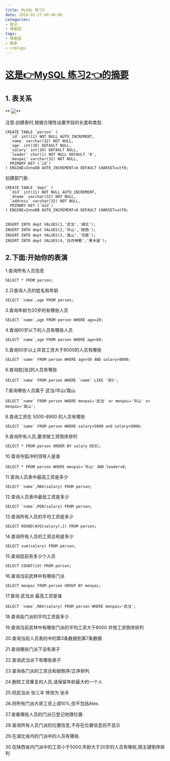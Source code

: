 ```yaml
---
title: MySQL 练习2
date: 2018-02-27 09:40:00
categories:
- 笔记
- 博客园
tags:
- 博客园
- 搬家
- cnblogs
---
```

# [这是👉MySQL 练习2👈的摘要](/2018/02/27/cnblog_8480101/)
<!--more-->
##  1. **表关系**

  **
![](https://images2017.cnblogs.com/blog/1284211/201712/1284211-20171227145517941-1937479585.png)**

 注意:创建表时,根据合理性设置字段的长度和类型.

    
    
    CREATE TABLE `person` (
      `id` int(11) NOT NULL AUTO_INCREMENT,
      `name` varchar(32) NOT NULL,
      `age` int(10) DEFAULT NULL,
      `salary` int(10) DEFAULT NULL,
      `leader` char(1) NOT NULL DEFAULT '0',
      `menpai` varchar(32) NOT NULL,
      PRIMARY KEY (`id`)
    ) ENGINE=InnoDB AUTO_INCREMENT=6 DEFAULT CHARSET=utf8;

创建部门表:

    
    
    CREATE TABLE `dept` (
      `did` int(11) NOT NULL AUTO_INCREMENT,
      `dname` varchar(32) NOT NULL,
      `address` varchar(32) NOT NULL,
      PRIMARY KEY (`did`)
    ) ENGINE=InnoDB AUTO_INCREMENT=6 DEFAULT CHARSET=utf8;
    
    
    INSERT INTO dept VALUES(1,'武当','湖北');
    INSERT INTO dept VALUES(2,'华山','陕西');
    INSERT INTO dept VALUES(3,'嵩山','河南');
    INSERT INTO dept VALUES(4,'日月神教','黑木崖');

## 2.下面:开始你的表演

1.查询所有人员信息

    
    
    SELECT * FROM person;

2.只查询人员的姓名和年龄

    
    
    SELECT `name`,age FROM person;

3.查询年龄为20岁的有哪些人员

    
    
    SELECT `name`,age FROM person WHERE age=20;

4.查询60岁以下的人员有哪些人员

    
    
    SELECT `name`,age FROM person WHERE age<60;

5.查询50岁以上并且工资大于8000的人员有哪些

    
    
    SELECT `name` FROM person WHERE age>50 AND salary>8000;

6.查询姓[张]的人员有哪些

    
    
    SELECT `name` FROM person WHERE `name` LIKE '张%';

7.查询哪些人员属于 武当/华山/嵩山

    
    
    SELECT `name` FROM person WHERE menpai='武当' or menpai='华山' or menpai='嵩山';

8.查询工资在 5000-8900 的人员有哪些

    
    
    SELECT `name` FROM person WHERE salary>5000 and salary<8900;

9.查询所有人员,要求按工资倒序排列

    
    
    SELECT * FROM person ORDER BY salary DESC;

10.查询令狐冲的领导人是谁

    
    
    SELECT * FROM person WHERE menpai='华山' AND leader=0;

11.查询人员表中最高工资是多少

    
    
    SELECT `name`,MAX(salary) FROM person; 

12.查询人员表中最低工资是多少

    
    
    SELECT `name`,MIN(salary) FROM person; 

13.查询所有人员的平均工资是多少

    
    
    SELECT ROUND(AVG(salary),2) FROM person; 

14.查询所有人员的工资总和是多少

    
    
    SELECT sum(salary) FROM person; 

15.查询目前有多少个人员

    
    
    SELECT COUNT(id) FROM person; 

16.查询当前武林中有哪些门派

    
    
    SELECT menpai FROM person GROUP BY menpai; 

17.查询 武当派 最高工资是谁

    
    
    SELECT `name`,MAX(salary) FROM person WHERE menpai='武当';

18.查询各门派的平均工资是多少



19.查询当前武林中有哪些门派的平均工资大于8000 并按工资倒序排列

20.查询当前人员表的中的第3条数据到第7条数据

21.查询哪些门派下没有弟子

22.查询武当派下有哪些弟子

23.查询各门派的工资总和按倒序/正序排列

24.删除工资重复的人员,请保留年龄最大的一个人

25.将武当派 张三丰 修改为 张丰

26.将所有门派大哥工资上调10%,但不包括Alex.

27.查看哪些人员的门派已登记地理位置.

28.查询所有人员门派的位置信息,不存在位置信息则不显示

29.在湖北省内的门派中的人员有哪些.

30.在陕西省内门派中的工资小于5000,年龄大于20岁的人员有哪些,按主键倒序排列


